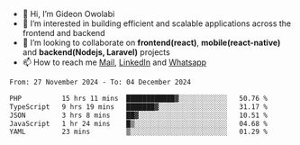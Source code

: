 - 👋 Hi, I’m Gideon Owolabi
- 👀 I’m interested in building efficient and scalable applications across the frontend and backend
- 💞️ I’m looking to collaborate on <b>frontend(react)</b>, <b>mobile(react-native)</b> and <b>backend(Nodejs, Laravel)</b> projects
- 📫 How to reach me <a href="mailto:gideoniyin2021@gmail.com">Mail</a>, <a href="https://www.linkedin.com/in/gideon-owolabi-9b667a232/">LinkedIn</a> and <a href="https://wa.me/2348055377085">Whatsapp</a>

<!---
gude1/gude1 is a ✨ special ✨ repository because its `README.md` (this file) appears on your GitHub profile.
You can click the Preview link to take a look at your changes.
--->

<!--START_SECTION:waka-->

```txt
From: 27 November 2024 - To: 04 December 2024

PHP          15 hrs 11 mins  ████████████▓░░░░░░░░░░░░   50.76 %
TypeScript   9 hrs 19 mins   ███████▓░░░░░░░░░░░░░░░░░   31.17 %
JSON         3 hrs 8 mins    ██▓░░░░░░░░░░░░░░░░░░░░░░   10.51 %
JavaScript   1 hr 24 mins    █▒░░░░░░░░░░░░░░░░░░░░░░░   04.68 %
YAML         23 mins         ▒░░░░░░░░░░░░░░░░░░░░░░░░   01.29 %
```

<!--END_SECTION:waka-->
